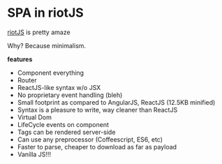 SPA in riotJS
=============

[riotJS](http://riotjs.com/http://riotjs.com/) is pretty amaze

Why? Because minimalism.

**features**
- Component everything
- Router
- ReactJS-like syntax w/o JSX 
- No proprietary event handling (bleh)
- Small footprint as compared to AngularJS, ReactJS (12.5KB minified)
- Syntax is a pleasure to write, way cleaner than ReactJS
- Virtual Dom
- LifeCycle events on component
- Tags can be rendered server-side
- Can use any preprocessor (Coffeescript, ES6, etc)
- Faster to parse, cheaper to download as far as payload
- Vanilla JS!!!

